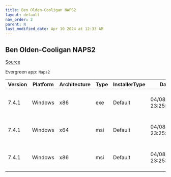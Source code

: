 ```yaml
---
title: Ben Olden-Cooligan NAPS2
layout: default
nav_order: 2
parent: N
last_modified_date: Apr 10 2024 at 12:33 AM
---
```


## Ben Olden-Cooligan NAPS2

[Source](https://www.naps2.com/)

Evergreen app: `Naps2`

| Version | Platform | Architecture | Type | InstallerType | Date                | Size     | URI                                                                                                                                                                      |
| ------- | -------- | ------------ | ---- | ------------- | ------------------- | -------- | ------------------------------------------------------------------------------------------------------------------------------------------------------------------------ |
| 7.4.1   | Windows  | x86          | exe  | Default       | 04/08/2024 23:25:36 | 12257482 | [https://github.com/cyanfish/naps2/releases/download/v7.4.1/naps2-7.4.1-win.exe](https://github.com/cyanfish/naps2/releases/download/v7.4.1/naps2-7.4.1-win.exe)         |
| 7.4.1   | Windows  | x64          | msi  | Default       | 04/08/2024 23:25:36 | 12285996 | [https://github.com/cyanfish/naps2/releases/download/v7.4.1/naps2-7.4.1-win-x64.msi](https://github.com/cyanfish/naps2/releases/download/v7.4.1/naps2-7.4.1-win-x64.msi) |
| 7.4.1   | Windows  | x86          | msi  | Default       | 04/08/2024 23:25:36 | 12056616 | [https://github.com/cyanfish/naps2/releases/download/v7.4.1/naps2-7.4.1-win-x86.msi](https://github.com/cyanfish/naps2/releases/download/v7.4.1/naps2-7.4.1-win-x86.msi) |
